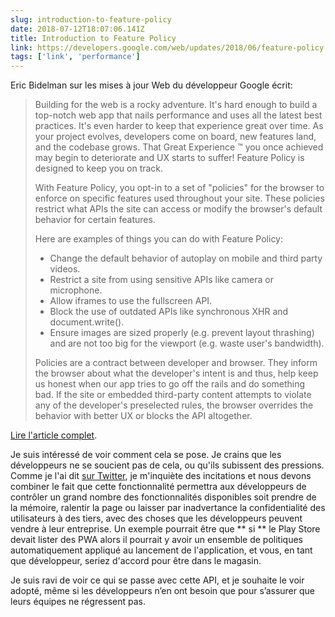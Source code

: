 ```yaml
---
slug: introduction-to-feature-policy
date: 2018-07-12T18:07:06.141Z
title: Introduction to Feature Policy
link: https://developers.google.com/web/updates/2018/06/feature-policy
tags: ['link', 'performance']
---
```

Eric Bidelman sur les mises à jour Web du développeur Google écrit:

> Building for the web is a rocky adventure. It's hard enough to build a top-notch web app that nails performance and uses all the latest best practices. It's even harder to keep that experience great over time. As your project evolves, developers come on board, new features land, and the codebase grows. That Great Experience &#x2122; you once achieved may begin to deteriorate and UX starts to suffer! Feature Policy is designed to keep you on track.
> 
> With Feature Policy, you opt-in to a set of "policies" for the browser to enforce on specific features used throughout your site. These policies restrict what APIs the site can access or modify the browser's default behavior for certain features.
> 
> Here are examples of things you can do with Feature Policy:
> 
> * Change the default behavior of autoplay on mobile and third party videos.
> * Restrict a site from using sensitive APIs like camera or microphone.
> * Allow iframes to use the fullscreen API.
> * Block the use of outdated APIs like synchronous XHR and document.write().
> * Ensure images are sized properly (e.g. prevent layout thrashing) and are not too big for the viewport (e.g. waste user's bandwidth).
> 
> Policies are a contract between developer and browser. They inform the browser about what the developer's intent is and thus, help keep us honest when our app tries to go off the rails and do something bad. If the site or embedded third-party content attempts to violate any of the developer's preselected rules, the browser overrides the behavior with better UX or blocks the API altogether.


[Lire l'article complet](https://developers.google.com/web/updates/2018/06/feature-policy).

Je suis intéressé de voir comment cela se pose. Je crains que les développeurs ne se soucient pas de cela, ou qu'ils subissent des pressions. Comme je l'ai dit [sur Twitter](https://twitter.com/Paul_Kinlan/status/1016445358401040386), je m'inquiète des incitations et nous devons combiner le fait que cette fonctionnalité permettra aux développeurs de contrôler un grand nombre des fonctionnalités disponibles soit prendre de la mémoire, ralentir la page ou laisser par inadvertance la confidentialité des utilisateurs à des tiers, avec des choses que les développeurs peuvent vendre à leur entreprise. Un exemple pourrait être que ** si ** le Play Store devait lister des PWA alors il pourrait y avoir un ensemble de politiques automatiquement appliqué au lancement de l'application, et vous, en tant que développeur, seriez d'accord pour être dans le magasin.

Je suis ravi de voir ce qui se passe avec cette API, et je souhaite le voir adopté, même si les développeurs n’en ont besoin que pour s’assurer que leurs équipes ne régressent pas.
